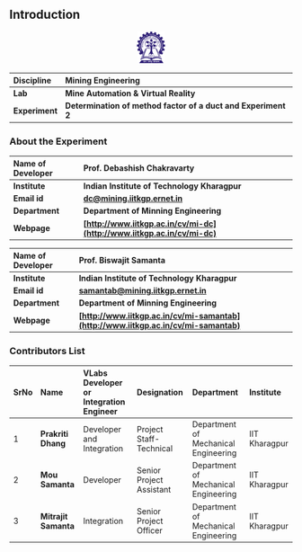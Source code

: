 

## Introduction

<div align="center">
<img src="experiment/images/iitkgp.png" width="10%">
</div>

<b>Discipline | <b> Mining Engineering  
:--|:--|
<b> Lab | <b> **Mine Automation & Virtual Reality**
<b> Experiment|     <b> **Determination of method factor of a duct and Experiment 2**


### About the Experiment 

<!--Fill a brief description of this experiment here-->

<b>Name of Developer | <b> **Prof. Debashish Chakravarty**
:--|:--|
<b> Institute | <b>  **Indian Institute of Technology Kharagpur**
<b> Email id|     <b>  **dc@mining.iitkgp.ernet.in**
<b> Department |  **Department of Minning Engineering**
<b>Webpage| <b> [http://www.iitkgp.ac.in/cv/mi-dc](http://www.iitkgp.ac.in/cv/mi-dc)

<b>Name of Developer | <b> **Prof. Biswajit Samanta**
:--|:--|
<b> Institute | <b>  **Indian Institute of Technology Kharagpur**
<b> Email id|     <b>  **samantab@mining.iitkgp.ernet.in**
<b> Department |  **Department of Minning Engineering**
<b>Webpage| <b> [http://www.iitkgp.ac.in/cv/mi-samantab](http://www.iitkgp.ac.in/cv/mi-samantab)

### Contributors List

SrNo | Name | VLabs Developer or Integration Engineer | Designation | Department| Institute
:--|:--|:--|:--|:--|:--|
1 | **Prakriti Dhang** | Developer and Integration | Project Staff- Technical | Department of Mechanical Engineering | IIT Kharagpur |
2 | **Mou Samanta** | Developer | Senior Project Assistant | Department of Mechanical Engineering | IIT Kharagpur | 
3 | **Mitrajit Samanta** | Integration | Senior Project Officer | Department of Mechanical Engineering | IIT Kharagpur | 




